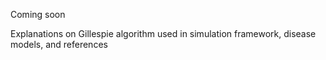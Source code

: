 Coming soon

Explanations on Gillespie algorithm used in simulation framework, disease models, and references
